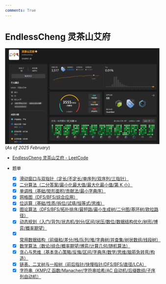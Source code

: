 ```yaml
---
comments: True
---
```


# EndlessCheng 灵茶山艾府

![endlesscheng](../assets/endlesscheng.png)
(_As of 2025 February_)

- [EndlessCheng 灵茶山艾府 - LeetCode](https://leetcode.cn/u/endlesscheng/)
- 题单

  - [x] [滑动窗口与双指针（定长/不定长/单序列/双序列/三指针）](https://leetcode.cn/circle/discuss/0viNMK/)
  - [x] [二分算法（二分答案/最小化最大值/最大化最小值/第 K 小）](https://leetcode.cn/circle/discuss/SqopEo/)
  - [x] [单调栈（基础/矩形面积/贡献法/最小字典序）](https://leetcode.cn/circle/discuss/9oZFK9/)
  - [x] [网格图（DFS/BFS/综合应用）](https://leetcode.cn/circle/discuss/YiXPXW/)
  - [x] [位运算（基础/性质/拆位/试填/恒等式/思维）](https://leetcode.cn/circle/discuss/dHn9Vk/)
  - [x] [图论算法（DFS/BFS/拓扑排序/最短路/最小生成树/二分图/基环树/欧拉路径）](https://leetcode.cn/circle/discuss/01LUak/)
  - [x] [动态规划（入门/背包/状态机/划分/区间/状压/数位/数据结构优化/树形/博弈/概率期望）](https://leetcode.cn/circle/discuss/tXLS3i/)
  - [x] [常用数据结构（前缀和/差分/栈/队列/堆/字典树/并查集/树状数组/线段树）](https://leetcode.cn/circle/discuss/mOr1u6/)
  - [x] [数学算法（数论/组合/概率期望/博弈/计算几何/随机算法）](https://leetcode.cn/circle/discuss/IYT3ss/)
  - [x] [贪心与思维（基本贪心策略/反悔/区间/字典序/数学/思维/脑筋急转弯/构造）](https://leetcode.cn/circle/discuss/g6KTKL/)
  - [x] [链表、二叉树与一般树（前后指针/快慢指针/DFS/BFS/直径/LCA）](https://leetcode.cn/circle/discuss/K0n2gO/)
  - [x] [字符串（KMP/Z 函数/Manacher/字符串哈希/AC 自动机/后缀数组/子序列自动机）](https://leetcode.cn/circle/discuss/SJFwQI/)
